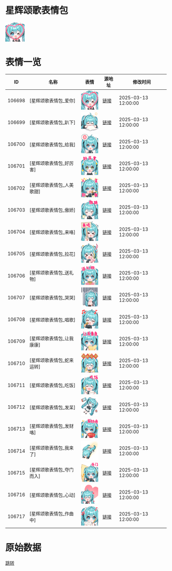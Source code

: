 # 星辉颂歌表情包

<img src="./cover.png" height="60" alt="cover" />

# 表情一览

|ID|名称|表情|源地址|修改时间|
|----|----|----|----|----|
|106698|[星辉颂歌表情包_爱你]|<img src="./pic/106698_%5B星辉颂歌表情包_爱你%5D.png" height="60" alt="爱你"/>|[链接](https://i0.hdslb.com/bfs/garb/fdc562f2c3878f763455431a649b1dc52229b6af.png)|2025-03-13 12:00:00|
|106699|[星辉颂歌表情包_趴下]|<img src="./pic/106699_%5B星辉颂歌表情包_趴下%5D.png" height="60" alt="趴下"/>|[链接](https://i0.hdslb.com/bfs/garb/ec84ca4da1eae2c3a56ac284f4006e29e554de2b.png)|2025-03-13 12:00:00|
|106700|[星辉颂歌表情包_给我]|<img src="./pic/106700_%5B星辉颂歌表情包_给我%5D.png" height="60" alt="给我"/>|[链接](https://i0.hdslb.com/bfs/garb/3ee0ee81ef7f2755395c635c09c671c00fa43b0a.png)|2025-03-13 12:00:00|
|106701|[星辉颂歌表情包_好厉害]|<img src="./pic/106701_%5B星辉颂歌表情包_好厉害%5D.png" height="60" alt="好厉害"/>|[链接](https://i0.hdslb.com/bfs/garb/7dbcf58c8fd041653af28e811185847bef594964.png)|2025-03-13 12:00:00|
|106702|[星辉颂歌表情包_人美歌甜]|<img src="./pic/106702_%5B星辉颂歌表情包_人美歌甜%5D.png" height="60" alt="人美歌甜"/>|[链接](https://i0.hdslb.com/bfs/garb/a79b915e4f0b9495cb7120f7b4714e37fd268d0e.png)|2025-03-13 12:00:00|
|106703|[星辉颂歌表情包_傲娇]|<img src="./pic/106703_%5B星辉颂歌表情包_傲娇%5D.png" height="60" alt="傲娇"/>|[链接](https://i0.hdslb.com/bfs/garb/c65744b5ee95345b12603ebbbbe918a0ba54ce8f.png)|2025-03-13 12:00:00|
|106704|[星辉颂歌表情包_来咯]|<img src="./pic/106704_%5B星辉颂歌表情包_来咯%5D.png" height="60" alt="来咯"/>|[链接](https://i0.hdslb.com/bfs/garb/63557d0193c8499ec1bd65ac3c5da6d98809ca22.png)|2025-03-13 12:00:00|
|106705|[星辉颂歌表情包_拉花]|<img src="./pic/106705_%5B星辉颂歌表情包_拉花%5D.png" height="60" alt="拉花"/>|[链接](https://i0.hdslb.com/bfs/garb/f90a2d27c816b1cd55b7d4496bc342ffcd603c3d.png)|2025-03-13 12:00:00|
|106706|[星辉颂歌表情包_送礼物]|<img src="./pic/106706_%5B星辉颂歌表情包_送礼物%5D.png" height="60" alt="送礼物"/>|[链接](https://i0.hdslb.com/bfs/garb/0795524ec93e95358e6c726aa467d2a253b01fde.png)|2025-03-13 12:00:00|
|106707|[星辉颂歌表情包_哭哭]|<img src="./pic/106707_%5B星辉颂歌表情包_哭哭%5D.png" height="60" alt="哭哭"/>|[链接](https://i0.hdslb.com/bfs/garb/336c4bd30f15b8f3bd7775770ecaea754d9272bb.png)|2025-03-13 12:00:00|
|106708|[星辉颂歌表情包_唱歌]|<img src="./pic/106708_%5B星辉颂歌表情包_唱歌%5D.png" height="60" alt="唱歌"/>|[链接](https://i0.hdslb.com/bfs/garb/3c7f678b4bd937ea1be8357ebae0e9b92f27f12a.png)|2025-03-13 12:00:00|
|106709|[星辉颂歌表情包_让我康康]|<img src="./pic/106709_%5B星辉颂歌表情包_让我康康%5D.png" height="60" alt="让我康康"/>|[链接](https://i0.hdslb.com/bfs/garb/f2b3831765b5fd3cf90cf24898567b33bcd7c25b.png)|2025-03-13 12:00:00|
|106710|[星辉颂歌表情包_蛇来运转]|<img src="./pic/106710_%5B星辉颂歌表情包_蛇来运转%5D.png" height="60" alt="蛇来运转"/>|[链接](https://i0.hdslb.com/bfs/garb/fc4aa6649418fc4e2703423c3e0192c61470496b.png)|2025-03-13 12:00:00|
|106711|[星辉颂歌表情包_吃饭]|<img src="./pic/106711_%5B星辉颂歌表情包_吃饭%5D.png" height="60" alt="吃饭"/>|[链接](https://i0.hdslb.com/bfs/garb/0e2ba4078ec70193b65736376d089de956b38516.png)|2025-03-13 12:00:00|
|106712|[星辉颂歌表情包_发呆]|<img src="./pic/106712_%5B星辉颂歌表情包_发呆%5D.png" height="60" alt="发呆"/>|[链接](https://i0.hdslb.com/bfs/garb/fe5df5a47a56c7e8b4c7a220008e13d04c923955.png)|2025-03-13 12:00:00|
|106713|[星辉颂歌表情包_发财咯]|<img src="./pic/106713_%5B星辉颂歌表情包_发财咯%5D.png" height="60" alt="发财咯"/>|[链接](https://i0.hdslb.com/bfs/garb/1c90ca1897f6dc7e65cc284dc8cef9d7a4adb1fc.png)|2025-03-13 12:00:00|
|106714|[星辉颂歌表情包_我来了]|<img src="./pic/106714_%5B星辉颂歌表情包_我来了%5D.png" height="60" alt="我来了"/>|[链接](https://i0.hdslb.com/bfs/garb/c717d6e7d6d1e792c246fc8063ba3ff1265ddcfb.png)|2025-03-13 12:00:00|
|106715|[星辉颂歌表情包_夺门而入]|<img src="./pic/106715_%5B星辉颂歌表情包_夺门而入%5D.png" height="60" alt="夺门而入"/>|[链接](https://i0.hdslb.com/bfs/garb/b0b73cd90c5759ba15af9f042d471d7382b589c7.png)|2025-03-13 12:00:00|
|106716|[星辉颂歌表情包_心动]|<img src="./pic/106716_%5B星辉颂歌表情包_心动%5D.png" height="60" alt="心动"/>|[链接](https://i0.hdslb.com/bfs/garb/826077656833c6fbd0258f9204aaec6836db5bbc.png)|2025-03-13 12:00:00|
|106717|[星辉颂歌表情包_作曲中]|<img src="./pic/106717_%5B星辉颂歌表情包_作曲中%5D.png" height="60" alt="作曲中"/>|[链接](https://i0.hdslb.com/bfs/garb/beeee7dbe7e5d03f2732c9d9ae774891d06c3415.png)|2025-03-13 12:00:00|

# 原始数据

[跳转](./raw.json)

